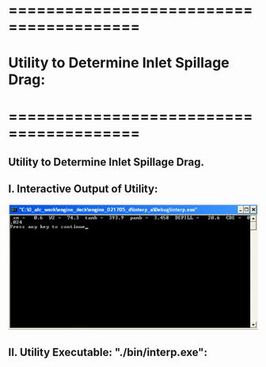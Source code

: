 # ========================================
# Utility to Determine Inlet Spillage Drag:
# ========================================

## Utility to Determine Inlet Spillage Drag.

##
## I. Interactive Output of Utility:
![](./images/image_01.png)

##
## II. Utility Executable: "./bin/interp.exe":

